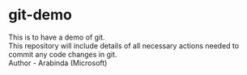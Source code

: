 # git-demo
This is to have a demo of git.<br>
This repository will include details of all necessary actions needed to commit any code changes in git.<br>
Author - Arabinda (Microsoft)